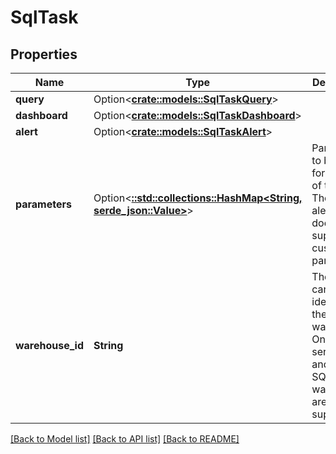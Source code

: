 # SqlTask

## Properties

Name | Type | Description | Notes
------------ | ------------- | ------------- | -------------
**query** | Option<[**crate::models::SqlTaskQuery**](SqlTaskQuery.md)> |  | [optional]
**dashboard** | Option<[**crate::models::SqlTaskDashboard**](SqlTaskDashboard.md)> |  | [optional]
**alert** | Option<[**crate::models::SqlTaskAlert**](SqlTaskAlert.md)> |  | [optional]
**parameters** | Option<[**::std::collections::HashMap<String, serde_json::Value>**](serde_json::Value.md)> | Parameters to be used for each run of this job. The SQL alert task does not support custom parameters. | [optional]
**warehouse_id** | **String** | The canonical identifier of the SQL warehouse. Only serverless and pro SQL warehouses are supported. | 

[[Back to Model list]](../README.md#documentation-for-models) [[Back to API list]](../README.md#documentation-for-api-endpoints) [[Back to README]](../README.md)


